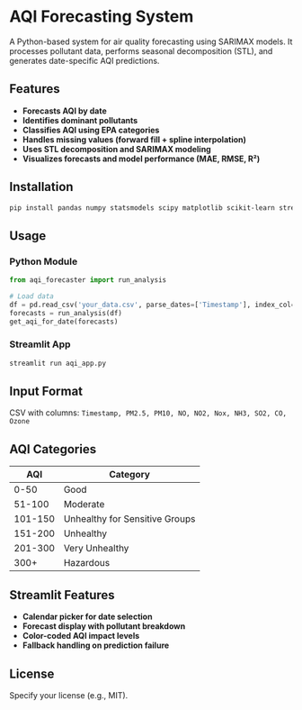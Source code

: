 # AQI Forecasting System

A Python-based system for air quality forecasting using SARIMAX models. It processes pollutant data, performs seasonal decomposition (STL), and generates date-specific AQI predictions.

## Features

* **Forecasts AQI by date**
* **Identifies dominant pollutants**
* **Classifies AQI using EPA categories**
* **Handles missing values (forward fill + spline interpolation)**
* **Uses STL decomposition and SARIMAX modeling**
* **Visualizes forecasts and model performance (MAE, RMSE, R²)**

## Installation

```bash
pip install pandas numpy statsmodels scipy matplotlib scikit-learn streamlit joblib
```

## Usage

### Python Module

```python
from aqi_forecaster import run_analysis

# Load data
df = pd.read_csv('your_data.csv', parse_dates=['Timestamp'], index_col='Timestamp')
forecasts = run_analysis(df)
get_aqi_for_date(forecasts)
```

### Streamlit App

```bash
streamlit run aqi_app.py
```

## Input Format

CSV with columns: `Timestamp, PM2.5, PM10, NO, NO2, Nox, NH3, SO2, CO, Ozone`

## AQI Categories

| AQI     | Category                       |
| ------- | ------------------------------ |
| 0-50    | Good                           |
| 51-100  | Moderate                       |
| 101-150 | Unhealthy for Sensitive Groups |
| 151-200 | Unhealthy                      |
| 201-300 | Very Unhealthy                 |
| 300+    | Hazardous                      |

## Streamlit Features

* **Calendar picker for date selection**
* **Forecast display with pollutant breakdown**
* **Color-coded AQI impact levels**
* **Fallback handling on prediction failure**

## License

Specify your license (e.g., MIT).
